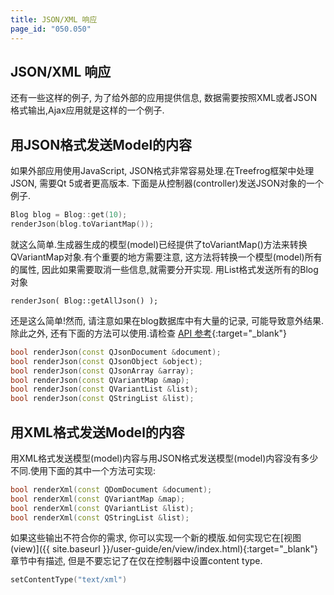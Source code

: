 ```yaml
---
title: JSON/XML 响应
page_id: "050.050"
---
```

## JSON/XML 响应
还有一些这样的例子, 为了给外部的应用提供信息, 数据需要按照XML或者JSON格式输出,Ajax应用就是这样的一个例子.
## 用JSON格式发送Model的内容
如果外部应用使用JavaScript, JSON格式非常容易处理.在Treefrog框架中处理JSON, 需要Qt 5或者更高版本.
下面是从控制器(controller)发送JSON对象的一个例子.
```c++
Blog blog = Blog::get(10);
renderJson(blog.toVariantMap());
```
就这么简单.生成器生成的模型(model)已经提供了toVariantMap()方法来转换QVariantMap对象.有个重要的地方需要注意, 这方法将转换一个模型(model)所有的属性, 因此如果需要取消一些信息,就需要分开实现.
用List格式发送所有的Blog对象
```
renderJson( Blog::getAllJson() );
```
还是这么简单!然而, 请注意如果在blog数据库中有大量的记录, 可能导致意外结果.
除此之外, 还有下面的方法可以使用.请检查 [API 参考](http://treefrogframework.org/tf_doxygen/classes.html){:target="_blank"}
```c++
bool renderJson(const QJsonDocument &document);
bool renderJson(const QJsonObject &object);
bool renderJson(const QJsonArray &array);
bool renderJson(const QVariantMap &map);
bool renderJson(const QVariantList &list);
bool renderJson(const QStringList &list);
``` 
## 用XML格式发送Model的内容
用XML格式发送模型(model)内容与用JSON格式发送模型(model)内容没有多少不同.使用下面的其中一个方法可实现:
```c++
bool renderXml(const QDomDocument &document);
bool renderXml(const QVariantMap &map);
bool renderXml(const QVariantList &list);
bool renderXml(const QStringList &list);
```
如果这些输出不符合你的需求, 你可以实现一个新的模版.如何实现它在[视图(view)]({{ site.baseurl }}/user-guide/en/view/index.html){:target="_blank"}章节中有描述, 但是不要忘记了在仅在控制器中设置content type.
```c++
setContentType("text/xml")
```